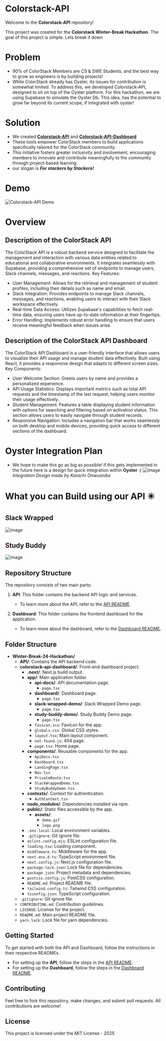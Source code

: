 # Colorstack-API

Welcome to the **Colorstack-API** repository!

This project was created for the **Colorstack Winter-Break Hackathon**. The goal of this project is simple. Lets break it down

# Problem
- 90% of ColorStack Members are CS & SWE Students, and the best way to grow as engineers is by building projects!
- While ColorStack already has Oyster, its issues for contribution is somewhat limited. To address this, we developed Colorstack-API, designed to sit on top of the Oyster platform. For this hackathon, we are using Supabase to simulate the Oyster Db. This idea, has the potential to grow far beyond its current scope, if integrated with oyster!

# Solution
- We created **[Colorstack-API](https://apiurlcolorstack.vercel.app/)** and **[Colorstack-API-Dashboard](https://api-dashboard-ten.vercel.app/)** 
- These tools empower ColorStack members to build applications specifically tailored for the ColorStack community.
- This initiative fosters greater inclusivity and involvement, encouraging members to innovate and contribute meaningfully to the community through project-based learning.
- our slogan is _**For stackers by Stackers!**_
# Demo
 ![Colorstack-API Demo](https://github.com/BeteabTefera/Winter-Break-24-Hackathon/blob/main/colorstack-api-dashboard/public/assets/demo.gif?raw=true)

# Overview
## Description of the ColorStack API
The ColorStack API is a robust backend service designed to facilitate the management and interaction with various data entities related to educational and collaborative environments. It integrates seamlessly with Supabase, providing a comprehensive set of endpoints to manage users, Slack channels, messages, and reactions.
Key Features:
   - User Management: Allows for the retrieval and management of student profiles, including their details such as name and email.
   - Slack Integration: Provides endpoints to manage Slack channels, messages, and reactions, enabling users to interact with their Slack workspace effectively.
   - Real-time Data Access: Utilizes Supabase's capabilities to fetch real-time data, ensuring users have up-to-date information at their fingertips.
   - Error Handling: Implements robust error handling to ensure that users receive meaningful feedback when issues arise.
## Description of the ColorStack API Dashboard
The ColorStack API Dashboard is a user-friendly interface that allows users to visualize their API usage and manage student data effectively. Built using React, it provides a responsive design that adapts to different screen sizes.
Key Components:
   - User Welcome Section: Greets users by name and provides a personalized experience.
   - API Usage Statistics: Displays important metrics such as total API requests and the timestamp of the last request, helping users monitor their usage effectively.
   - Student Management: Features a table displaying student information with options for searching and filtering based on activation status. This section allows users to easily navigate through student records.
   - Responsive Navigation: Includes a navigation bar that works seamlessly on both desktop and mobile devices, providing quick access to different sections of the dashboard.

# Oyster Integration Plan
- We hope to make this go as big as possible! if this gets implemented in the future here is a design for quick integration within **Oyster** :) 
  ![image](https://github.com/user-attachments/assets/16bc3e18-5909-4ba8-a8d5-fb14337c4aee)
_Integration Design made by Karachi Onwuanibe_

# What you can Build using our API ✴️
## Slack Wrapped 
![image](https://github.com/user-attachments/assets/0c0a3853-1976-4e26-95b5-d1c081d4dc8b)
## Study Buddy 
![image](https://github.com/user-attachments/assets/5fa4c5d4-0525-407e-8100-72befe008ac7)

## Repository Structure

The repository consists of two main parts:

1. **API**: This folder contains the backend API logic and services.
   - To learn more about the API, refer to the [API README](https://github.com/BeteabTefera/Winter-Break-24-Hackathon/blob/main/API/README.md).
   
2. **Dashboard**: This folder contains the frontend dashboard for the application.
   - To learn more about the dashboard, refer to the [Dashboard README](https://github.com/BeteabTefera/Winter-Break-24-Hackathon/blob/main/colorstack-api-dashboard/README.md).
## Folder Structure
- **Winter-Break-24-Hackathon/**  
  - **API/**: Contains the API backend code.
  - **colorstack-api-dashboard/**: Front-end dashboard project.
    - **.next/**: Next.js build output.
    - **app/**: Main application folder.
      - **api-docs/**: API documentation page.
        - `page.tsx`
      - **dashboard/**: Dashboard page.
        - `page.tsx`
      - **slack-wrapped-demo/**: Slack Wrapped Demo page.
        - `page.tsx`
      - **study-buddy-demo/**: Study Buddy Demo page.
        - `page.tsx`
      - `favicon.ico`: Favicon for the app.
      - `globals.css`: Global CSS styles.
      - `layout.tsx`: Main layout component.
      - `not-found.js`: 404 page.
      - `page.tsx`: Home page.
    - **components/**: Reusable components for the app.
      - `ApiDocs.tsx`
      - `Dashboard.tsx`
      - `LandingPage.tsx`
      - `Nav.tsx`
      - `PrivateRoute.tsx`
      - `SlackWrappedDemo.tsx`
      - `StudyBuddyDemo.tsx`
    - **contexts/**: Context for authentication.
      - `AuthContext.tsx`
    - **node_modules/**: Dependencies installed via npm.
    - **public/**: Static files accessible by the app.
      - **assets/**:
        - `demo.gif`
        - `logo.png`
    - `.env.local`: Local environment variables.
    - `.gitignore`: Git ignore file.
    - `eslint.config.mjs`: ESLint configuration file.
    - `loading.tsx`: Loading component.
    - `middleware.ts`: Middleware for the app.
    - `next-env.d.ts`: TypeScript environment file.
    - `next.config.js`: Next.js configuration file.
    - `package-lock.json`: Lock file for dependencies.
    - `package.json`: Project metadata and dependencies.
    - `postcss.config.js`: PostCSS configuration.
    - `README.md`: Project README file.
    - `tailwind.config.ts`: Tailwind CSS configuration.
    - `tsconfig.json`: TypeScript configuration.
  - `.gitignore`: Git ignore file.
  - `CONTRIBUTING.md`: Contribution guidelines.
  - `LICENSE`: License for the project.
  - `README.md`: Main project README file.
  - `yarn.lock`: Lock file for yarn dependencies.

## Getting Started

To get started with both the API and Dashboard, follow the instructions in their respective READMEs.

- For setting up the **API**, follow the steps in the [API README](./API/README.md).
- For setting up the **Dashboard**, follow the steps in the [Dashboard README](./colorstack-api-dashboard/README.md).

## Contributing

Feel free to fork this repository, make changes, and submit pull requests. All contributions are welcome!

## License

This project is licensed under the MIT License - 2025
